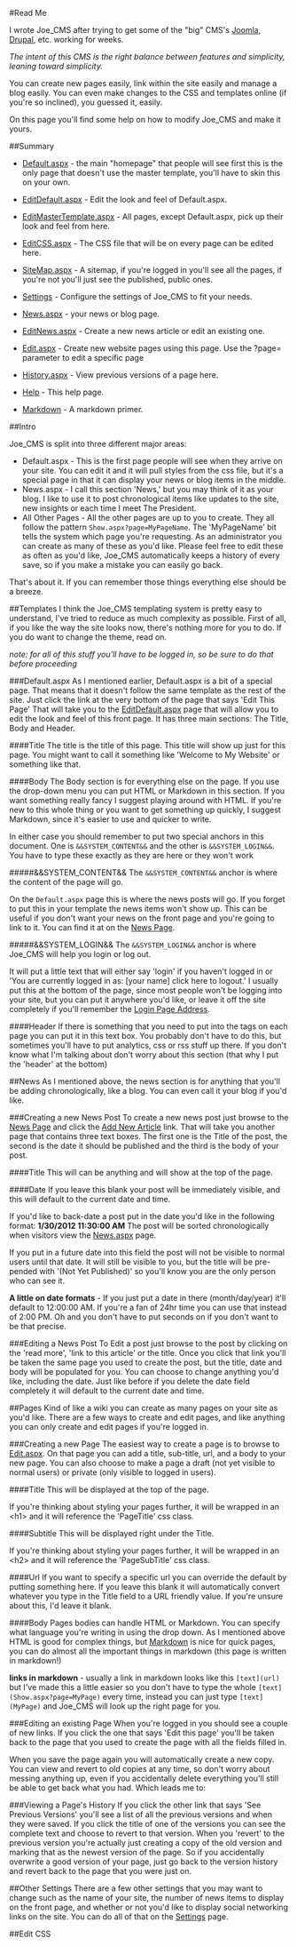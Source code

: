 #Read Me

I wrote Joe_CMS after trying to get some of the "big" CMS's [Joomla](http://www.joomla.org/), [Drupal](http://drupal.org/), etc. working for weeks. 

*The intent of this CMS is the right balance between features and simplicity, leaning toward simplicity.*

You can create new pages easily, link within the site easily and manage a blog easily. You can even make changes to the CSS and templates online (if you're so inclined), you guessed it, easily. 

On this page you'll find some help on how to modify Joe_CMS and make it yours.

##Summary
 - [Default.aspx](Default.aspx) - the main "homepage" that people will see first this is the only page that doesn't use the master template, you'll have to skin this on your own.

 - [EditDefault.aspx](EditDefault.aspx) - Edit the look and feel of Default.aspx.

 - [EditMasterTemplate.aspx](EditMasterTemplate.aspx) - All pages, except Default.aspx, pick up their look and feel from here.

 - [EditCSS.aspx](EditCSS.aspx) - The CSS file that will be on every page can be edited here.

 - [SiteMap.aspx](SiteMap.aspx) - A sitemap, if you're logged in you'll see all the pages, if you're not you'll just see the published, public ones.

 - [Settings](Settings.aspx) - Configure the settings of Joe_CMS to fit your needs.

 - [News.aspx](News.aspx) - your news or blog page.

 - [EditNews.aspx](EditNews.aspx) - Create a new news article or edit an existing one.

 - [Edit.aspx](Edit.aspx) - Create new website pages using this page. Use the ?page= parameter to edit a specific page

 - [History.aspx](History.aspx?page=Markdown) - View previous versions of a page here.

 - [Help](help) - This help page.

 - [Markdown](Markdown) - A markdown primer.



##Intro

Joe_CMS is split into three different major areas:

 * Default.aspx - This is the first page people will see when they arrive on your site. You can edit it and it will pull styles from the css file, but it's a special page in that it can display your news or blog items in the middle.
 * News.aspx - I call this section 'News,' but you may think of it as your blog. I like to use it to post chronological items like updates to the site, new insights or each time I meet The President.
 * All Other Pages - All the other pages are up to you to create. They all follow the pattern `Show.aspx?page=MyPageName`. The 'MyPageName' bit tells the system which page you're requesting. As an administrator you can create as many of these as you'd like. Please feel free to edit these as often as you'd like, Joe_CMS automatically keeps a history of every save, so if you make a mistake you can easily go back.

That's about it. If you can remember those things everything else should be a breeze.

##Templates
I think the Joe_CMS templating system is pretty easy to understand, I've tried to reduce as much complexity as possible. First of all, if you like the way the site looks now, there's nothing more for you to do. If you do want to change the theme, read on.

*note: for all of this stuff you'll have to be logged in, so be sure to do that before proceeding*

###Default.aspx
As I mentioned earlier, Default.aspx is a bit of a special page. That means that it doesn't follow the same template as the rest of the site. Just click the link at the very bottom of the page that says 'Edit This Page' That will take you to the [EditDefault.aspx](EditDefault.aspx) page that will allow you to edit the look and feel of this front page. It has three main sections: The Title, Body and Header.

####Title
The title is the title of this page. This title will show up just for this page. You might want to call it something like 'Welcome to My Website' or something like that.

####Body
The Body section is for everything else on the page. If you use the drop-down menu you can put HTML or Markdown in this section. If you want something really fancy I suggest playing around with HTML. If you're new to this whole thing or you want to get something up quickly, I suggest Markdown, since it's easier to use and quicker to write.

In either case you should remember to put two special anchors in this document. One is `&&SYSTEM_CONTENT&&` and the other is `&&SYSTEM_LOGIN&&`. You have to type these exactly as they are here or they won't work

#####&&SYSTEM_CONTENT&&
The `&&SYSTEM_CONTENT&&` anchor is where the content of the page will go.

On the `Default.aspx` page this is where the news posts will go. If you forget to put this in your template the news items won't show up. This can be useful if you don't want your news on the front page and you're going to link to it. You can find it at on the [News Page](News.aspx).

#####&&SYSTEM_LOGIN&&
The `&&SYSTEM_LOGIN&&` anchor is where Joe_CMS will help you login or log out.

It will put a little text that will either say 'login' if you haven't logged in or 'You are currently logged in as: [your name] click here to logout.' I usually put this at the bottom of the page, since most people won't be logging into your site, but you can put it anywhere you'd like, or leave it off the site completely if you'll remember the [Login Page Address](Login.aspx).

####Header
If there is something that you need to put into the <head> tags on each page you can put it in this text box. You probably don't have to do this, but sometimes you'll have to put analytics, css or rss stuff up there. If you don't know what I'm talking about don't worry about this section (that why I put the 'header' at the bottom)


##News
As I mentioned above, the news section is for anything that you'll be adding chronologically, like a blog. You can even call it your blog if you'd like.

###Creating a new News Post
To create a new news post just browse to the [News Page](News.aspx) and click the [Add New Article](EditNews.aspx) link. That will take you another page that contains three text boxes. The first one is the Title of the post, the second is the date it should be published and the third is the body of your post.

####Title
This will can be anything and will show at the top of the page.

####Date
If you leave this blank your post will be immediately visible, and this will default to the current date and time. 

If you'd like to back-date a post put in the date you'd like in the following format: **1/30/2012 11:30:00 AM** The post will be sorted chronologically when visitors view the [News.aspx](News.aspx) page.

If you put in a future date into this field the post will not be visible to normal users until that date. It will still be visible to you, but the title will be pre-pended with '(Not Yet Published)' so you'll know you are the only person who can see it.

**A little on date formats** - If you just put a date in there (month/day/year) it'll default to 12:00:00 AM. If you're a fan of 24hr time you can use that instead of 2:00 PM. Oh and you don't have to put seconds on if you don't want to be that precise.


###Editing a News Post
To Edit a post just browse to the post by clicking on the 'read more', 'link to this article' or the title. Once you click that link you'll be taken the same page you used to create the post, but the title, date and body will be populated for you. You can choose to change anything you'd like, including the date. Just like before if you delete the date field completely it will default to the current date and time.

##Pages
Kind of like a wiki you can create as many pages on your site as you'd like. There are a few ways to create and edit pages, and like anything you can only create and edit pages if you're logged in.

###Creating a new Page
The easiest way to create a page is to browse to [Edit.aspx](Edit.aspx). On that page you can add a title, sub-title, url, and a body to your new page. You can also choose to make a page a draft (not yet visible to normal users) or private (only visible to logged in users).

####Title
This will be displayed at the top of the page.

If you're thinking about styling your pages further, it will be wrapped in an &lt;h1&gt; and it will reference the 'PageTitle' css class.

####Subtitle
This will be displayed right under the Title.

If you're thinking about styling your pages further, it will be wrapped in an &lt;h2&gt; and it will reference the 'PageSubTitle' css class.

####Url
If you want to specify a specific url you can override the default by putting something here. If you leave this blank it will automatically convert whatever you type in the Title field to a URL friendly value. If you're unsure about this, I'd leave it blank.

####Body
Pages bodies can handle HTML or Markdown. You can specify what language you're writing in using the drop down. As I mentioned above HTML is good for complex things, but [Markdown](markdown) is nice for quick pages, you can do almost all the important things in markdown (this page is written in markdown!)

**links in markdown** - usually a link in markdown looks like this `[text](url)` but I've made this a little easier so you don't have to type the whole `[text](Show.aspx?page=MyPage)` every time, instead you can just type `[text](MyPage)` and Joe_CMS will look up the right page for you.

###Editing an existing Page
When you're logged in you should see a couple of new links. If you click the one that says 'Edit this page' you'll be taken back to the page that you used to create the page with all the fields filled in. 

When you save the page again you will automatically create a new copy. You can view and revert to old copies at any time, so don't worry about messing anything up, even if you accidentally delete everything you'll still be able to get back what you had. Which leads me to:

###Viewing a Page's History
If you click the other link that says 'See Previous Versions' you'll see a list of all the previous versions and when they were saved. If you click the title of one of the versions you can see the complete text and choose to revert to that version. When you 'revert' to the previous version you're actually just creating a copy of the old version and marking that as the newest version of the page. So if you accidentally overwrite a good version of your page, just go back to the version history and revert back to the page that you were just on.

##Other Settings
There are a few other settings that you may want to change such as the name of your site, the number of news items to display on the front page, and whether or not you'd like to display social networking links on the site. You can do all of that on the [Settings](Settings.aspx) page.

##Edit CSS
